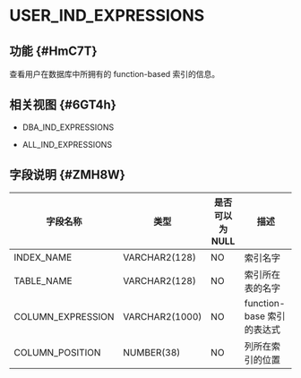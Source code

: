 USER_IND_EXPRESSIONS 
=========================================



功能 {#HmC7T}
-----------

查看用户在数据库中所拥有的 function-based 索引的信息。

相关视图 {#6GT4h}
-------------

* DBA_IND_EXPRESSIONS

  

* ALL_IND_EXPRESSIONS

  




字段说明 {#ZMH8W}
-------------



|     **字段名称**      |     **类型**     | **是否可以为 NULL** |        **描述**        |
|-------------------|----------------|----------------|----------------------|
| INDEX_NAME        | VARCHAR2(128)  | NO             | 索引名字                 |
| TABLE_NAME        | VARCHAR2(128)  | NO             | 索引所在表的名字             |
| COLUMN_EXPRESSION | VARCHAR2(1000) | NO             | function-base 索引的表达式 |
| COLUMN_POSITION   | NUMBER(38)     | NO             | 列所在索引的位置             |



